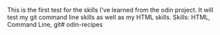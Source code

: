 This is the first test for the skills I've learned from the odin project. 
It will test my git command line skills as well as my HTML skills. 
Skills: HTML, Command Line, git# odin-recipes
